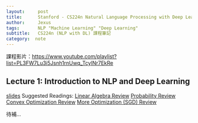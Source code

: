 ```yaml
---
layout:     post
title:      Stanford - CS224n Natural Language Processing with Deep Learning - Course Notes
author:     Jexus
tags: 		NLP "Machine Learning" "Deep Learning"
subtitle:   CS224n (NLP with DL) 課程筆記
category:  note
---
```

課程影片：https://www.youtube.com/playlist?list=PL3FW7Lu3i5Jsnh1rnUwq_TcylNr7EkRe


## Lecture 1: Introduction to NLP and Deep Learning 
[slides](http://web.stanford.edu/class/cs224n/lectures/lecture1.pdf)
Suggested Readings:
[Linear Algebra Review](http://web.stanford.edu/class/cs224n/readings/cs229-linalg.pdf)
[Probability Review](http://web.stanford.edu/class/cs224n/readings/cs229-prob.pdf)
[Convex Optimization Review](http://web.stanford.edu/class/cs224n/readings/cs229-cvxopt.pdf)
[More Optimization (SGD) Review](http://cs231n.github.io/optimization-1/)

待補...

